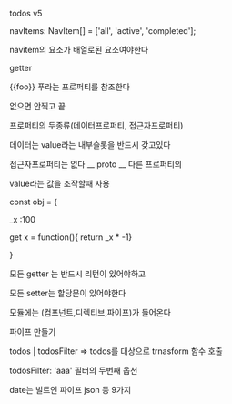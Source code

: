 todos v5

navItems: NavItem[] = ['all', 'active', 'completed'];

navitem의 요소가 배열로된 요소여야한다

getter

{{foo}} 푸라는 프로퍼티를 참조한다

없으면 안찍고 끝

프로퍼티의 두종류(데이터프로퍼티, 접근자프로퍼티)

데이터는 value라는 내부슬롯을 반드시 갖고있다

접근자프로퍼티는 없다 __ proto __ 다른 프로퍼티의

value라는 값을 조작할때 사용

const obj = {

_x :100

get x = function(){ return _x * -1}

}

모든 getter 는 반드시 리턴이 있어야하고

모든 setter는 할당문이 있어야한다

모듈에는 (컴포넌트,디렉티브,파이프)가 들어온다

파이프 만들기

todos | todosFilter => todos를 대상으로 trnasform 함수 호출

todosFilter: 'aaa' 필터의 두번째 옵션

date는 빌트인 파이프 json 등 9가지


